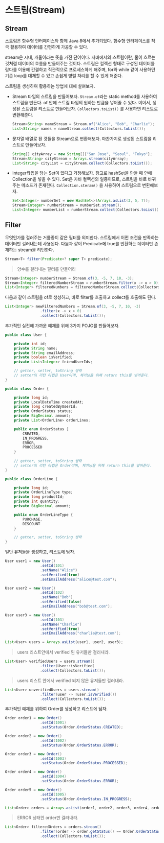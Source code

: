 # 스트림(Stream)

## Stream

스트림은 함수형 인터페이스와 함께 Java 8에서 추가되었다. 함수형 인터페이스를 적극 활용하여 데이터를 간편하게 가공할 수 있다.

stream은 시내, 개울이라는 뜻을 가진 단어이다. 자바에서의 스트림이란, 물이 흐르는 것처럼 데이터의 흐름을 만들어주는 것이다. 스트림은 컬렉션 형태로 구성된 데이터를 람다를 이용해 간결하고 직관적으로 프로세스하게 해주며, for와 while 같이 사용하던 기존 loop를 대체할 수 있고 손쉽게 병렬 처리를 할 수 있게 해준다.

스트림을 생성하여 활용하는 방법에 대해 살펴보자.

- Stream 타입의 스트림을 만들어보자. `Stream.of`라는 static method를 사용하여 스트림을 만든다. of 안에 스트림 타입의 원하는 만큼을 넣어줄 수 있다. 이어서, 생성된 스트림을 리스트로 만들어보자. `Collectors.toList()` 를 사용하면 리스트로 변환해준다.

  ```java
  Stream<String> nameStream = Stream.of("Alice", "Bob", "Charlie");
  List<String> names = nameStream.collect(Collectors.toList());
  ```

- 문자열 배열로 된 것들을 Stream으로 변환해보자. 마찬가지로 생성된 스트림을 리스트로 만들어보자.

  ```java
  String[] cityArray = new String[]{"San Jose", "Seoul", "Tokyo"};
  Stream<String> cityStream = Arrays.stream(cityArray);
  List<String> cityList = cityStream.collect(Collectors.toList());
  ```

- Integer타입을 담는 Set이 있다고 가정해보자. 참고로 hashSet을 만들 때 안에 Collection을 넣을 수 있다. Set은 자바 컬렉션의 일종이므로, 스트림을 바로 바꿔주는 메소드가 존재한다. `Collection.steram()` 을 사용하여 스트림으로 변환해보자.

  ```java
  Set<Integer> numberSet = new HashSet<>(Arrays.asList(3, 5, 7));
  Stream<Integer> numberStream = numberSet.stream();
  List<Integer> numberList = numberStream.collect(Collectors.toList());
  ```



## Filter

무엇인가를 걸러주는 거름종이 같은 필터를 의미한다. 스트림에서 어떤 조건을 만족하는 데이터만 걸러내는데 사용된다. 다음과 같이 Predicate에 true를 반환하는 데이터만 존재하는 stream을 리턴한다.

```java
Stream<T> filter(Predicate<? super T> predicate);
```

> 양수를 걸러내는 필터를 만들어라

```java
Stream<Integer> numberStream = Stream.of(3, -5, 7, 10, -3);
Stream<Integer> filteredNumberStream = numberStream.filter(x -> x > 0);
List<Integer> filteredNumbers = filteredNumberStream.collect(Collectors.toList());
```

다음과 같이 스트림을 of로 생성하고, 바로 filter를 호출하고 collect를 호출해도 된다.

```java
List<Integer> newFilteredNumbers = Stream.of(3, -5, 7, 10, -3)
                .filter(x -> x > 0)
                .collect(Collectors.toList());
```

추가적인 실전에 가까운 예제를 위해 3가지 POJO를 만들어보자.

```java
public class User {

    private int id;
    private String name;
    private String emailAddress;
    private boolean isVerified;
    private List<Integer> friendUserIds;

    // getter, setter, toString 생략
    // setter의 리턴 타입은 User이며, 체이닝을 위해 return this를 넣어준다.
}
```

```java
public class Order {

    private long id;
    private LocalDateTime createdAt;
    private long createdByUserId;
    private OrderStatus status;
    private BigDecimal amount;
    private List<OrderLine> orderLines;

    public enum OrderStatus {
        CREATED,
        IN_PROGRESS,
        ERROR,
        PROCESSED
    }
    
    // getter, setter, toString 생략
    // setter의 리턴 타입은 Order이며, 체이닝을 위해 return this를 넣어준다.
}
```

```java
public class OrderLine {

    private long id;
    private OrderLineType type;
    private long productId;
    private int quantity;
    private BigDecimal amount;

    public enum OrderLineType {
        PURCHASE,
        DISCOUNT
    }

    // getter, setter, toString 생략
}
```

일단 유저들을 생성하고, 리스트에 담자.

```java
User user1 = new User()
                .setId(101)
                .setName("Alice")
                .setVerified(true)
                .setEmailAddress("alice@test.com");

User user2 = new User()
                .setId(102)
                .setName("Bob")
                .setVerified(false)
                .setEmailAddress("bob@test.com");

User user3 = new User()
                .setId(103)
                .setName("Charlie")
                .setVerified(true)
                .setEmailAddress("charlie@test.com");

List<User> users = Arrays.asList(user1, user2, user3);
```

> users 리스트안에서 verified 된 유저들만 걸러내라.

```java
List<User> verifiedUsers = users.stream()
                .filter(User::isVerified)
                .collect(Collectors.toList());
```

> users 리스트 안에서 verified 되지 않은 유저들만 걸러내라.

```java
List<User> unverifiedUsers = users.stream()
                .filter(user -> !user.isVerified())
                .collect(Collectors.toList());
```

추가적인 예제를 위하여 Order를 생성하고 리스트에 담자.

```java
Order order1 = new Order()
                .setId(1001)
                .setStatus(Order.OrderStatus.CREATED);

Order order2 = new Order()
                .setId(1002)
                .setStatus(Order.OrderStatus.ERROR);

Order order3 = new Order()
                .setId(1003)
                .setStatus(Order.OrderStatus.PROCESSED);

Order order4 = new Order()
                .setId(1004)
                .setStatus(Order.OrderStatus.ERROR);

Order order5 = new Order()
                .setId(1005)
                .setStatus(Order.OrderStatus.IN_PROGRESS);

List<Order> orders = Arrays.asList(order1, order2, order3, order4, order5);
```

> ERROR 상태인 order만 걸러내라.

```java
List<Order> filteredOrders = orders.stream()
                .filter(order -> order.getStatus() == Order.OrderStatus.ERROR)
                .collect(Collectors.toList());
```

